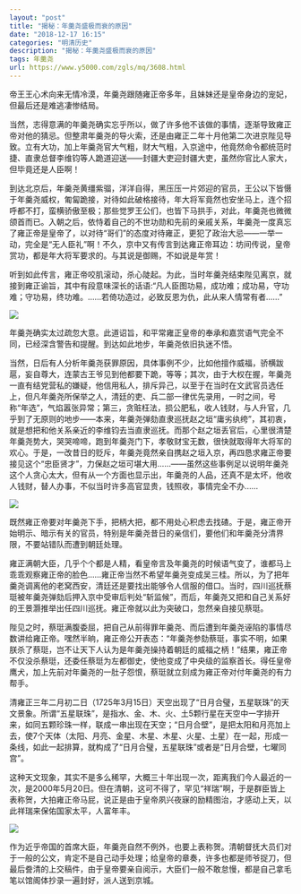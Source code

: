 ```yaml
---
layout: "post"
title: "揭秘：年羹尧盛极而衰的原因"
date: "2018-12-17 16:15"
categories: "明清历史"
description: "揭秘：年羹尧盛极而衰的原因"
tags: 年羹尧
url: https://www.y5000.com/zgls/mq/3608.html
---
```






帝王王心术向来无情冷漠，年羹尧跟随雍正帝多年，且妹妹还是皇帝身边的宠妃，但最后还是难逃凄惨结局。

当然，志得意满的年羹尧确实忘乎所以，做了许多他不该做的事情，逐渐导致雍正帝对他的猜忌。但整肃年羹尧的导火索，还是由雍正二年十月他第二次进京陛见导致。立有大功，加上年羹尧官大气粗，财大气粗，入京途中，他竟然命令都统范时捷、直隶总督李维钧等人跪道迎送——封疆大吏迎封疆大吏，虽然你官比人家大，但毕竟还是人臣啊！

到达北京后，年羹尧黄缰紫骝，洋洋自得，黑压压一片郊迎的官员，王公以下皆慑于年羹尧威权，匍匐跪接，对待如此破格接待，年大将军竟然也安坐马上，连个招呼都不打，蛮横骄傲至极；那些觉罗王公们，也皆下马拱手，对此，年羹尧也微微颌首而已。入朝之后，依恃着自己的不世功勋和先前的亲戚关系，年羹尧一度真忘了雍正帝是皇帝了，以对待“哥们”的态度对待雍正，更犯了政治大忌——一举一动，完全是“无人臣礼”啊！不久，京中又有传言到达雍正帝耳边：坊间传说，皇帝赏功，都是年大将军要求的。与其说是御赐，不如说是年赏！

听到如此传言，雍正帝咬肌滚动，杀心陡起。为此，当时年羹尧结束陛见离京，就接到雍正谕旨，其中有段意味深长的话语:“凡人臣图功易，成功难；成功易，守功难；守功易，终功难。……若倚功造过，必致反恩为仇，此从来人情常有者……”

![](https://img.y5000.com/uploads/allimg/161020/133325K31-0.jpg)

年羹尧确实太过疏忽大意。此道诏旨，和平常雍正皇帝的奉承和嘉赏语气完全不同，已经深含警告和提醒。到达如此地步，年羹尧依旧执迷不悟。

当然，日后有人分析年羹尧获罪原因，具体事例不少，比如他擅作威福，骄横跋扈，妄自尊大，连蒙古王爷见到他都要下跪，等等；其次，由于大权在握，年羹尧一直有结党营私的嫌疑，他信用私人，排斥异己，以至于在当时在文武官员选任上，但凡年羹尧所保举之人，清廷的吏、兵二部一律优先录用，一时之间，号称“年选”，气焰嚣张异常；第三，贪赃枉法，损公肥私，收人钱财，与人升官，几乎到了无原则的地步——本来，年羹尧弹劾直隶巡抚赵之垣“庸劣纨绔”，其初衷，就是想把和他关系亲近的李维钧去当直隶巡抚。而那个赵之垣丢官后，心里很清楚年羹尧势大，哭哭啼啼，跑到年羹尧门下，孝敬财宝无数，很快就取得年大将军的欢心。于是，一改昔日的贬斥，年羹尧竟然亲自携赵之垣入京，再四恳求雍正帝要接见这个“忠臣贤才”，力保赵之垣可堪大用……——虽然这些事例足以说明年羹尧这个人贪心太大，但有从一个方面也显示出，年羹尧的人品，还真不是太坏，他收人钱财，替人办事，不似当时许多高官显贵，钱照收，事情完全不办……

![](https://img.y5000.com/uploads/allimg/161020/1333255507-1.jpg)

既然雍正帝要对年羹尧下手，把柄大把，都不用处心积虑去找碴。于是，雍正帝开始明示、暗示有关的官员，特别是年羹尧昔日的亲信们，要他们和年羹尧分清界限，不要站错队而遭到朝廷处理。

雍正满朝大臣，几乎个个都是人精，看皇帝言及年羹尧的时候语气变了，谁都马上乖乖观察雍正帝的脸色……雍正帝当然不希望年羹尧变成吴三桂。所以，为了把年羹尧调离他的老窝西安，清廷还是要找出能够令人信服的借口。当时，四川巡抚蔡珽被年羹尧弹劾后押入京中受审后判处“斩监候”，而后，年羹尧又把和自己关系好的王景灏推举出任四川巡抚。雍正帝就以此为突破口，忽然亲自接见蔡珽。

陛见之时，蔡珽满腹委屈，把自己从前得罪年羹尧、而后遭到年羹尧诬陷的事情尽数讲给雍正帝。嘿然半晌，雍正帝公开表态：“年羹尧参劾蔡珽，事实不明，如果朕杀了蔡珽，岂不让天下人认为是年羹尧操持着朝廷的威福之柄！”结果，雍正帝不仅没杀蔡珽，还委任蔡珽为左都御史，使他变成了中央级的监察首长。得任皇帝鹰犬，加上先前对年羹尧的一肚子怨恨，蔡珽就立刻成为雍正帝对付年羹尧的有力帮手。

清雍正三年二月初二日（1725年3月15日）天空出现了“日月合璧，五星联珠”的天文景象。所谓“五星联珠”，是指水、金、木、火、土5颗行星在天空中一字排开来，如同五颗珍珠一样，联成一串出现在天空；“日月合壁”，是把太阳和月亮加上去，使7个天体（太阳、月亮、金星、木星、木星、火星、土星）在一起，形成一条线，如此一起排算，就构成了“日月合璧，五星联珠”或者是“日月合壁，七曜同宫”。

这种天文现象，其实不是多么稀罕，大概三十年出现一次，距离我们今人最近的一次，是2000年5月20日。但在清朝，这可不得了，罕见“祥瑞”啊，于是群臣皆上表称贺，大拍雍正帝马屁，说正是由于皇帝夙兴夜寐的励精图治，才感动上天，以此祥瑞来保佑国家太平，人富年丰。

![](https://img.y5000.com/uploads/allimg/161020/1333256003-2.jpg)

作为近乎帝国的首席大臣，年羹尧自然不例外，也要上表称贺。清朝督抚大员们对于一般的公文，肯定不是自己动手处理；给皇帝的章奏，许多也都是师爷捉刀，但最后誊清的上交稿件，由于皇帝要亲自阅示，大臣们一般不敢怠慢，都是自己拿毛笔以馆阁体抄录一遍封好，派人送到京城。
